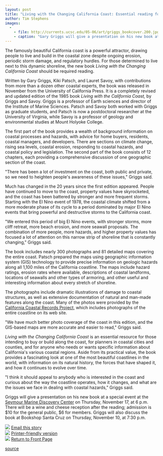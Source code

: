 ```yaml
---
layout: post
title: "Living with the Changing California Coast: Essential reading for coast dwellers from UCSC geologists"
author: Tim Stephens
images:
  -
    - file: http://currents.ucsc.edu/05-06/art/griggs_bookcover.200.jpg
    - caption: "Gary Griggs will give a presentation on his new book at a special event at the Seymour Marine Discovery Center on November 17."
---
```


The famously beautiful California coast is a powerful attractor, drawing people to live and build in the coastal zone despite ongoing erosion, periodic storm damage, and regulatory hurdles. For those determined to live next to this dynamic shoreline, the new book _Living with the Changing California Coast_ should be required reading.

Written by Gary Griggs, Kiki Patsch, and Lauret Savoy, with contributions from more than a dozen other coastal experts, the book was released in November from the University of California Press. It is a completely revised and updated edition of the 1985 book _Living with the California Coast,_ by Griggs and Savoy. Griggs is a professor of Earth sciences and director of the Institute of Marine Sciences. Patsch and Savoy both worked with Griggs as graduate students, and Patsch is now a postdoctoral researcher at the University of Virginia, while Savoy is a professor of geology and environmental studies at Mount Holyoke College.

The first part of the book provides a wealth of background information on coastal processes and hazards, with advice for home buyers, residents, coastal managers, and developers. There are sections on climate change, rising sea levels, coastal erosion, responding to coastal hazards, and coastal policy and legislation. The second part of the book consists of 12 chapters, each providing a comprehensive discussion of one geographic section of the coast.

"There has been a lot of investment on the coast, both public and private, so we need to heighten people's awareness of these issues," Griggs said.

Much has changed in the 20 years since the first edition appeared. People have continued to move to the coast, property values have skyrocketed, and the coast has been battered by stronger and more frequent storms. Starting with the El Nino event of 1978, the coastal climate shifted from a more moderate phase of its cycle to a period dominated by major El Nino events that bring powerful and destructive storms to the California coast.

"We entered this period of big El Nino events, with stronger storms, more cliff retreat, more beach erosion, and more seawall proposals. The combination of more people, more hazards, and higher property values has focused a lot of attention on this narrow strip of shoreline that is constantly changing," Griggs said.

The book includes nearly 300 photographs and 81 detailed maps covering the entire coast. Patsch prepared the maps using geographic information system (GIS) technology to provide precise information on geologic hazards along all 1,100 miles of the California coastline. The maps include hazard ratings, erosion rates where available, descriptions of coastal landforms, locations of seawalls and other types of armoring, and other useful and interesting information about every stretch of shoreline.

The photographs include dramatic illustrations of damage to coastal structures, as well as extensive documentation of natural and man-made features along the coast. Many of the photos were provided by the [California Coastal Records Project][1], which includes photographs of the entire coastline on its web site.

"We have much better photo coverage of the coast in this edition, and the GIS-based maps are more accurate and easier to read," Griggs said.

_Living with the Changing California Coast_ is an essential resource for those intending to buy or build along the coast, for planners in coastal cities and counties, and for anyone who needs or wants specific information about California's various coastal regions. Aside from its practical value, the book provides a fascinating look at one of the most beautiful coastlines in the world, with information on its natural history, the forces that have shaped it, and how it continues to evolve over time.

"I think it should appeal to anybody who is interested in the coast and curious about the way the coastline operates, how it changes, and what are the issues we face in dealing with coastal hazards," Griggs said.

Griggs will give a presentation on his new book at a special event at the [Seymour Marine Discovery Center][2] on Thursday, November 17, at 6 p.m. There will be a wine and cheese reception after the reading; admission is $10 for the general public, $6 for members. Griggs will also discuss the book at Bookshop Santa Cruz on Thursday, November 10, at 7:30 p.m.

![][3] [Email this story][4]  
![][3] [Printer-friendly version][5]  
![][3] [Return to Front Page][6]

[1]: http://www.Californiacoastline.org
[2]: http://www2.ucsc.edu/seymourcenter/
[3]: ../../images/bulletarrow.gif
[4]: javascript:url();document.f1.submit();
[5]: javascript:popUp();
[6]: http://currents.ucsc.edu/

[source](http://www1.ucsc.edu/currents/05-06/11-07/griggs.asp "Permalink to griggs")
